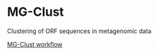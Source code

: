 # MG-Clust
Clustering of ORF sequences in metagenomic data

[MG-Clust workflow](./figures/MG-Clust.png)

